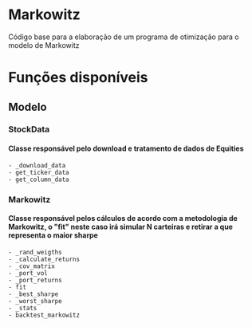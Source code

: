 # Markowitz
Código base para a elaboração de um programa de otimização para o modelo de Markowitz

# Funções disponíveis
## Modelo
### StockData
#### Classe responsável pelo download e tratamento de dados de Equities
    - _download_data
    - get_ticker_data
    - get_column_data
    
### Markowitz
#### Classe responsável pelos cálculos de acordo com a metodologia de Markowitz, o "fit" neste caso irá simular N carteiras e retirar a que representa o maior sharpe
    - _rand_weigths
    - _calculate_returns
    - _cov_matrix
    - _port_vol
    - _port_returns
    - fit
    - _best_sharpe
    - _worst_sharpe
    - _stats
    - backtest_markowitz
